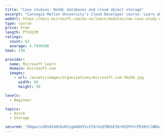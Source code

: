 ```yaml
---
title: "Case studies: NoSQL databases and cloud object storage"
excerpt: "Carnegie Mellon University's Cloud Developer course. Learn about two more types of storage - NoSQL databases and object storage - with case studies from industry."
webUrl: https://docs.microsoft.com/en-us/learn/modules/cmu-case-study-nosql-databases/
type: course
price: Free
length: PT1H22M
ratings:
  count: 63
  average: 4.7936506
heat: 130

provider:
  name: Microsoft Learn
  domain: microsoft.com
  images:
    - url: /assets/images/organizations/microsoft.com-50x50.jpg
      width: 50
      height: 50

levels:
  - Beginner

topics:
  - Azure
  - Storage

secured: "EBqau/a3KS0I49CKo011gGmDX5Vv2I9rOzQTBEkE3Qr0IQFhYcPEX8YLlWBGctB9lYdcXPXaL1bo4M4j1QO28Mrrl92ZXewGJpP+LnTQ5VFs0DyPkdkJkvUCIp8lRPw8mkg05bPw8kOAGCNyUF/DXI3w42/ukI6yta3hkD8edg3qQ9/YjuzeG3dRWD5il+qkcCqVqk7pCjChcQwog0njNj4kB6Ale0k8vFSLlSku9JdWJHQ095l9MHCqQHYzy48bJhfX/yDf0LC8uBjpb5IuK5ynqotxltWfhE0XvQXM8pi3qYaigl+eUAYEfdrzGCx7KICL67XAlamxq5LYXU+9TSqVNAtN4ccBoSfC2BefFvtgAmUO+XaZqXVnTGIHw7F6zuwO+3DtpxPWW5WQbcvLCeungHsNNra7ASFaCfoj7a0=;zYvI+JJX2BAxbVr18N0kMA=="
---
```


